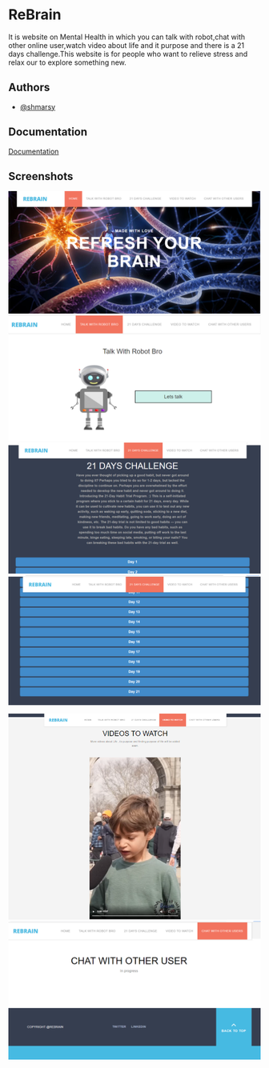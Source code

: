 
# ReBrain

It is website on Mental Health in which you can talk with robot,chat with other online user,watch video about life and it purpose and there is a 21 days challenge.This website is for people who want to relieve stress and relax our to explore something new.
## Authors

- [@shmarsy](https://www.github.com/shmarsy)


## Documentation

[Documentation](documentation.ppsx)


## Screenshots
![](ReBrain/screenshot/home.png)
![](ReBrain/screenshot/talk.png)
![](ReBrain/screenshot/day.png)
![](ReBrain/screenshot/days.png)

![](ReBrain/screenshot/video.png)
![](ReBrain/screenshot/chat.png)


